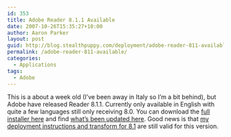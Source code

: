 ```yaml
---
id: 353
title: Adobe Reader 8.1.1 Available
date: 2007-10-26T15:35:27+10:00
author: Aaron Parker
layout: post
guid: http://blog.stealthpuppy.com/deployment/adobe-reader-811-available
permalink: /adobe-reader-811-available/
categories:
  - Applications
tags:
  - Adobe
---
```

This is a about a week old (I&#8217;ve been away in Italy so I&#8217;m a bit behind), but Adobe have released Reader 8.1.1. Currently only available in English with quite a few languages still only receiving 8.0. You can download the [full installer here](http://ardownload.adobe.com/pub/adobe/reader/win/8.x/8.1.1/enu/AdbeRdr811_en_US.exe) and find [what&#8217;s been updated here](http://www.adobe.com/support/downloads/detail.jsp?ftpID=3806). Good news is that [my deployment instructions and transform for 8.1](http://stealthpuppy.com/deployment/deploying-adobe-reader-81) are still valid for this version.